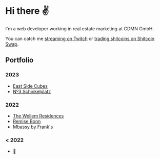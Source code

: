 # Hi there ✌️

I'm a web developer working in real estate marketing at CDMN GmbH.

You can catch me [streaming on Twitch](https://twitch.tv/@einbuhrmi) or [trading shitcoins on Shitcoin Swap](https://www.shitcoinswap.com/@einbuhrmi).

## Portfolio

### 2023

- [East Side Cubes](https://www.east-side-cubes.de)
- [Nº3 Schinkelplatz](https://no3-schinkelplatz.cdmn.de/en)

### 2022

- [The Wellem Residences](https://www.thewellemresidences.com)
- [Remise Bonn](https://www.remise-bonn.de)
- [Mbassy by Frank's](https://www.mbassybyfranks.com)

### < 2022

- 💩
